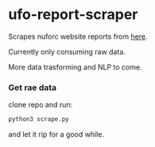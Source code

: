 # ufo-report-scraper

Scrapes nuforc website reports from [here](http://www.nuforc.org/webreports/ndxevent.html).

Currently only consuming raw data.

More data trasforming and NLP to come.


### Get rae data

clone repo and run:
```python
python3 scrape.py
```
and let it rip for a good while.
